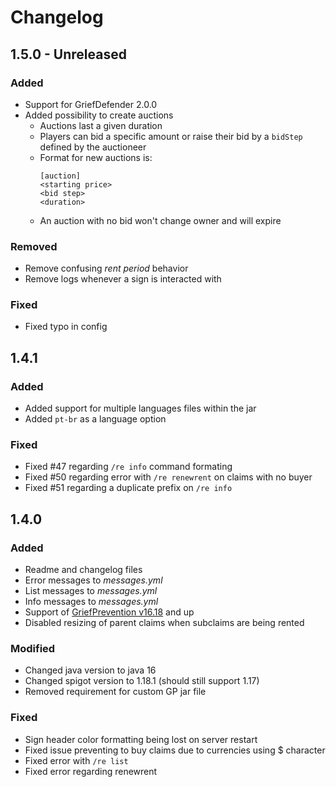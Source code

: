 # Changelog

## 1.5.0 - Unreleased

### Added
* Support for GriefDefender 2.0.0
* Added possibility to create auctions
    * Auctions last a given duration
    * Players can bid a specific amount or raise their bid by a `bidStep` defined by the auctioneer
    * Format for new auctions is:
        ```
        [auction]
        <starting price>
        <bid step>
        <duration>
        ```
    * An auction with no bid won't change owner and will expire

### Removed
* Remove confusing *rent period* behavior
* Remove logs whenever a sign is interacted with

### Fixed
* Fixed typo in config

## 1.4.1

### Added
* Added support for multiple languages files within the jar
* Added `pt-br` as a language option

### Fixed
* Fixed #47 regarding `/re info` command formating
* Fixed #50 regarding error with `/re renewrent` on claims with no buyer
* Fixed #51 regarding a duplicate prefix on `/re info`

## 1.4.0

### Added
* Readme and changelog files
* Error messages to *messages.yml*
* List messages to *messages.yml*
* Info messages to *messages.yml*
* Support of [GriefPrevention v16.18](https://github.com/TechFortress/GriefPrevention/releases/tag/16.18) and up
* Disabled resizing of parent claims when subclaims are being rented

### Modified
* Changed java version to java 16
* Changed spigot version to 1.18.1 (should still support 1.17)
* Removed requirement for custom GP jar file 

### Fixed
* Sign header color formatting being lost on server restart
* Fixed issue preventing to buy claims due to currencies using $ character
* Fixed error with `/re list`
* Fixed error regarding renewrent